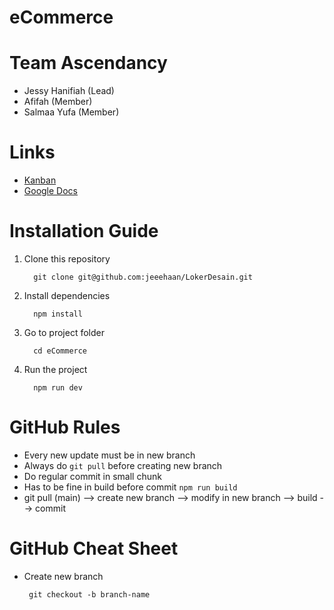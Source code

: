 # eCommerce

# Team Ascendancy

- Jessy Hanifiah (Lead)
- Afifah (Member)
- Salmaa Yufa (Member)

# Links

- <a href="https://github.com/users/jeeehaan/projects/3/views/1" target="_blank">Kanban</a>
- <a href="https://docs.google.com/document/d/1l43mcO0kpFOdkhpxZPnfmMSRaU5Ak_D58anmCMXgAeM/edit?usp=sharing" target="_blank">Google Docs</a>

# Installation Guide

1. Clone this repository
   ```shell
     git clone git@github.com:jeeehaan/LokerDesain.git
   ```
2. Install dependencies
   ```shell
     npm install
   ```
3. Go to project folder
   ```shell
     cd eCommerce
   ```
4. Run the project
   ```shell
     npm run dev
   ```

# GitHub Rules

- Every new update must be in new branch
- Always do `git pull` before creating new branch
- Do regular commit in small chunk
- Has to be fine in build before commit `npm run build`
- git pull (main) --> create new branch --> modify in new branch --> build --> commit

# GitHub Cheat Sheet

- Create new branch
  ```shell
   git checkout -b branch-name
  ```
